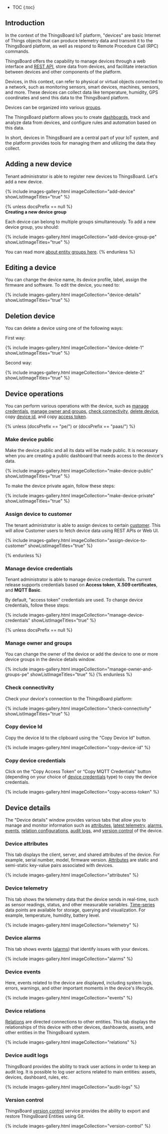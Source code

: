 * TOC
{:toc}

## Introduction

In the context of the ThingsBoard IoT platform, "devices" are basic Internet of Things objects that can produce telemetry data and transmit it to the ThingsBoard platform, as well as respond to Remote Procedure Call (RPC) commands.

ThingsBoard offers the capability to manage devices through a web interface and [REST API](/docs/{{docsPrefix}}reference/rest-api/), store data from devices, and facilitate interaction between devices and other components of the platform.

Devices, in this context, can refer to physical or virtual objects connected to a network, such as monitoring sensors, smart devices, machines, sensors, and more. These devices can collect data like temperature, humidity, GPS coordinates and send this data to the ThingsBoard platform.

Devices can be organized into various [groups](/docs/{{docsPrefix}}user-guide/groups/).

The ThingsBoard platform allows you to create [dashboards](/docs/{{docsPrefix}}user-guide/dashboards/), track and analyze data from devices, and configure rules and automation based on this data.

In short, devices in ThingsBoard are a central part of your IoT system, and the platform provides tools for managing them and utilizing the data they collect.

## Adding a new device

Tenant administrator is able to register new devices to ThingsBoard. Let's add a new device.

{% include images-gallery.html imageCollection="add-device" showListImageTitles="true" %}

{% unless docsPrefix == null %}
<br>
**Creating a new device group**

Each device can belong to multiple groups simultaneously. To add a new device group, you should:

{% include images-gallery.html imageCollection="add-device-group-pe" showListImageTitles="true" %}

You can read more [about entity groups here](/docs/{{docsPrefix}}user-guide/groups/).
{% endunless %}

## Editing a device

You can change the device name, its device profile, label, assign the firmware and software.
To edit the device, you need to:

{% include images-gallery.html imageCollection="device-details" showListImageTitles="true" %}

## Deletion device

You can delete a device using one of the following ways:

First way:

{% include images-gallery.html imageCollection="device-delete-1" showListImageTitles="true" %}

Second way:

{% include images-gallery.html imageCollection="device-delete-2" showListImageTitles="true" %}

## Device operations

You can perform various operations with the device, such as [manage credentials](#manage-device-credentials), [manage owner and groups](#manage-owner-and-groups), [check connectivity](#check-connectivity), [delete device](#deletion-device), copy [device id](#copy-device-id), and copy [access token](#copy-device-credentials).

{% unless (docsPrefix == "pe/") or (docsPrefix == "paas/") %}
### Make device public

Make the device public and all its data will be made public. It is necessary when you are creating a public dashboard that needs access to the device's data.

{% include images-gallery.html imageCollection="make-device-public" showListImageTitles="true" %}

To make the device private again, follow these steps:

{% include images-gallery.html imageCollection="make-device-private" showListImageTitles="true" %}

### Assign device to customer

The tenant administrator is able to assign devices to certain [customer](/docs/{{docsPrefix}}user-guide/ui/customers/).
This will allow Customer users to fetch device data using REST APIs or Web UI.

{% include images-gallery.html imageCollection="assign-device-to-customer" showListImageTitles="true" %}

{% endunless %}

### Manage device credentials

Tenant administrator is able to manage device credentials. The current release supports credentials based on **Access token**, **X.509 certificates**, and **MQTT Basic**.

By default, "access token" credentials are used. To change device credentials, follow these steps:

{% include images-gallery.html imageCollection="manage-device-credentials" showListImageTitles="true" %}

{% unless docsPrefix == null %}
### Manage owner and groups

You can change the owner of the device or add the device to one or more device groups in the device details window.

{% include images-gallery.html imageCollection="manage-owner-and-groups-pe" showListImageTitles="true" %}
{% endunless %}

### Check connectivity

Check your device's connection to the ThingsBoard platform:

{% include images-gallery.html imageCollection="check-connectivity" showListImageTitles="true" %}

### Copy device Id

Copy the device Id to the clipboard using the "Copy Device Id" button.

{% include images-gallery.html imageCollection="copy-device-id" %}

### Copy device credentials

Click on the “Copy Access Token” or “Copy MQTT Credentials” button (depending on your choice of [device credentials](#manage-device-credentials) type) to copy the device credentials.

{% include images-gallery.html imageCollection="copy-access-token" %}

## Device details

The "Device details" window provides various tabs that allow you to manage and monitor information such as [attributes](#device-attributes), [latest telemetry](#device-telemetry), [alarms](#device-alarms), [events](#device-events), [relation configurations](#device-relations), [audit logs](#device-audit-logs), and [version control](#version-control) of the device.

### Device attributes

This tab displays the client, server, and shared attributes of the device. For example, serial number, model, firmware version.
[Attributes](/docs/{{docsPrefix}}user-guide/attributes/) are static and semi-static key-value pairs associated with devices.

{% include images-gallery.html imageCollection="attributes" %}

### Device telemetry

This tab shows the telemetry data that the device sends in real-time, such as sensor readings, status, and other measurable variables.
[Time-series](/docs/{{docsPrefix}}user-guide/telemetry/) data points are available for storage, querying and visualization. For example, temperature, humidity, battery level.

{% include images-gallery.html imageCollection="telemetry" %}

### Device alarms

This tab shows events ([alarms](/docs/{{docsPrefix}}user-guide/alarms/)) that identify issues with your devices.

{% include images-gallery.html imageCollection="alarms" %}

### Device events

Here, events related to the device are displayed, including system logs, errors, warnings, and other important moments in the device's lifecycle.

{% include images-gallery.html imageCollection="events" %}

### Device relations

[Relations](/docs/{{docsPrefix}}user-guide/entities-and-relations/#relations) are directed connections to other entities. This tab displays the relationships of this device with other devices, dashboards, assets, and other entities in the ThingsBoard system.

{% include images-gallery.html imageCollection="relations" %}

### Device audit logs

ThingsBoard provides the ability to track user actions in order to keep an audit log.
It is possible to log user actions related to main entities: assets, devices, dashboard, rules, etc.

{% include images-gallery.html imageCollection="audit-logs" %}

### Version control

ThingsBoard [version control](/docs/{{docsPrefix}}user-guide/version-control/) service provides the ability to export and restore ThingsBoard Entities using Git.

{% include images-gallery.html imageCollection="version-control" %}